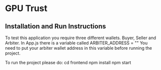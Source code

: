 # GPU Trust

## Installation and Run Instructions
To test this application you require three different wallets. Buyer, Seller and Arbiter.
In App.js there is a variable called ARBITER_ADDRESS = ""
You need to put your arbiter wallet address in this variable before running the project.

To run the project please do:
cd frontend
npm install
npm start
